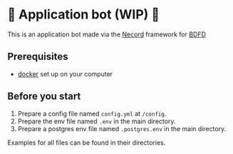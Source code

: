 # 🚧 Application bot (WIP) 🚧

This is an application bot made via the [Necord](https://necord.org/) framework for [BDFD](https://botdesignerdiscord.com/)

## Prerequisites
- [docker](https://www.docker.com/) set up on your computer

## Before you start
1) Prepare a config file named `config.yml` at `/config`.
2) Prepare the env file named `.env` in the main directory.
3) Prepare a postgres env file named `.postgres.env` in the main directory.

Examples for all files can be found in their directories.
